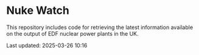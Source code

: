 # Nuke Watch

This repository includes code for retrieving the latest information available on the output of EDF nuclear power plants in the UK.

Last updated: 2025-03-26 10:16